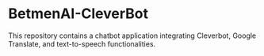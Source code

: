 #  BetmenAI-CleverBot
 This repository contains a chatbot application integrating Cleverbot, Google Translate, and text-to-speech functionalities.
